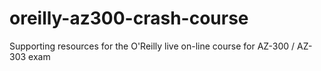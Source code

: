 # oreilly-az300-crash-course
Supporting resources for the O'Reilly live on-line course for AZ-300 / AZ-303 exam
